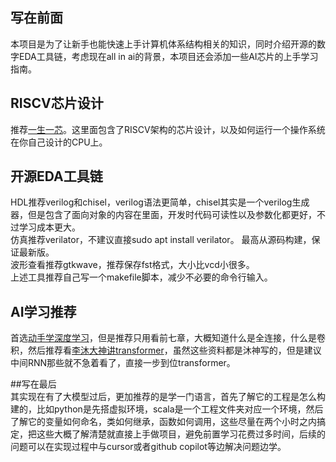 ## 写在前面  
本项目是为了让新手也能快速上手计算机体系结构相关的知识，同时介绍开源的数字EDA工具链，考虑现在all in ai的背景，本项目还会添加一些AI芯片的上手学习指南。  

## RISCV芯片设计  
推荐[一生一芯](https://ysyx.oscc.cc/docs/2306/preliminary/preliminary.html)。这里面包含了RISCV架构的芯片设计，以及如何运行一个操作系统在你自己设计的CPU上。  

## 开源EDA工具链  
HDL推荐verilog和chisel，verilog语法更简单，chisel其实是一个verilog生成器，但是包含了面向对象的内容在里面，开发时代码可读性以及参数化都更好，不过学习成本更大。  
仿真推荐verilator，不建议直接sudo apt install verilator。  最高从源码构建，保证最新版。  
波形查看推荐gtkwave，推荐保存fst格式，大小比vcd小很多。  
上述工具推荐自己写一个makefile脚本，减少不必要的命令行输入。  

## AI学习推荐  
首选[动手学深度学习](https://zh.d2l.ai/)，但是推荐只用看前七章，大概知道什么是全连接，什么是卷积，然后推荐看[李沐大神讲transformer](https://www.youtube.com/watch?v=nzqlFIcCSWQ)，虽然这些资料都是沐神写的，但是建议中间RNN那些就不急着看了，直接一步到位transformer。  

##写在最后  
其实现在有了大模型过后，更加推荐的是学一门语言，首先了解它的工程是怎么构建的，比如python是先搭虚拟环境，scala是一个工程文件夹对应一个环境，然后了解它的变量如何命名，类如何继承，函数如何调用，这些尽量在两个小时之内搞定，把这些大概了解清楚就直接上手做项目，避免前置学习花费过多时间，后续的问题可以在实现过程中与cursor或者github copilot等边解决问题边学。